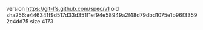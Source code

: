 version https://git-lfs.github.com/spec/v1
oid sha256:e446341f9d517d33d351f1ef94e58949a2f48d79dbd1075e1b96f33592c4dd75
size 4173
